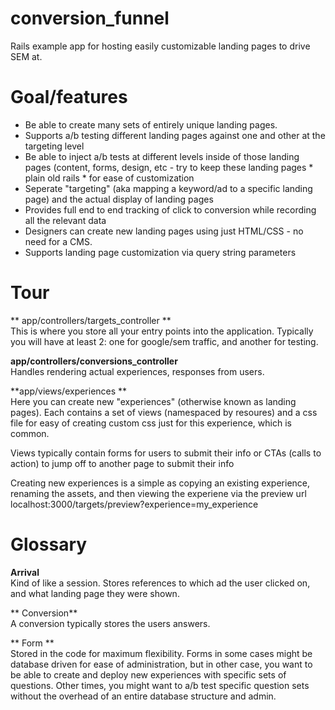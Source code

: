 conversion_funnel
=================

Rails example app for hosting easily customizable landing pages to drive SEM at.

# Goal/features

- Be able to create many sets of entirely unique landing pages.
- Supports a/b testing different landing pages against one and other at the targeting level
- Be able to inject a/b tests at different levels inside of those landing pages (content, forms, design, etc - try to keep these landing pages * plain old rails * for ease of customization
- Seperate "targeting" (aka mapping a keyword/ad to a specific landing page) and the actual display of landing pages
- Provides full end to end tracking of click to conversion while recording all the relevant data
- Designers can create new landing pages using just HTML/CSS - no need for a CMS.
- Supports landing page customization via query string parameters


# Tour

** app/controllers/targets_controller  **  
This is where you store all your entry points into the application.  Typically you will have at least 2: one for google/sem traffic, and another for testing.  

**app/controllers/conversions_controller**  
Handles rendering actual experiences, responses from users.

**app/views/experiences **  
Here you can create new "experiences" (otherwise known as landing pages).   Each contains a set of views (namespaced by resoures) and a css file for easy of creating custom css just for this experience, which is common.  

Views typically contain forms for users to submit their info or CTAs (calls to action) to jump off to another page to submit their info

Creating new experiences is a simple as copying an existing experience, renaming the assets, and then viewing the experiene via the preview url localhost:3000/targets/preview?experience=my_experience


# Glossary

**Arrival**   
Kind of like a session.  Stores references to which ad the user clicked on, and what landing page they were shown.

** Conversion**   
A conversion typically stores the users answers.

** Form **  
Stored in the code for maximum flexibility.  Forms in some cases might be database driven for ease of administration, but in other case, you want to be able to create and deploy new experiences with specific sets of questions.  Other times, you might want to a/b test specific question sets without the overhead of an entire database structure and admin. 
